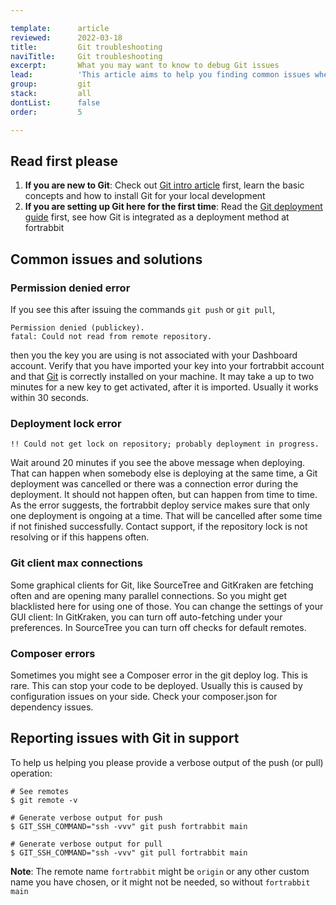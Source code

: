 ```yaml
---

template:      article
reviewed:      2022-03-18
title:         Git troubleshooting
naviTitle:     Git troubleshooting
excerpt:       What you may want to know to debug Git issues
lead:          'This article aims to help you finding common issues when deploying with Git on fortrabbit.'
group:         git
stack:         all
dontList:      false
order:         5

---
```



## Read first please

1. **If you are new to Git**: Check out [Git intro article](/git) first, learn the basic concepts and how to install Git for your local development
2. **If you are setting up Git here for the first time**: Read the [Git deployment guide](/git-deployment) first, see how Git is integrated as a deployment method at fortrabbit 

## Common issues and solutions


### Permission denied error

If you see this after issuing the commands `git push` or `git pull`,

```
Permission denied (publickey).
fatal: Could not read from remote repository.
```

then you the key you are using is not associated with your Dashboard account. Verify that you have imported your key into your fortrabbit account and that [Git](git) is correctly installed on your machine. It may take a up to two minutes for a new key to get activated, after it is imported. Usually it works within 30 seconds.


### Deployment lock error

```
!! Could not get lock on repository; probably deployment in progress.
```

Wait around 20 minutes if you see the above message when deploying. That can happen when somebody else is deploying at the same time, a Git deployment was cancelled or there was a connection error during the deployment. It should not happen often, but can happen from time to time. As the error suggests, the fortrabbit deploy service makes sure that only one deployment is ongoing at a time. That will be cancelled after some time if not finished successfully. Contact support, if the repository lock is not resolving or if this happens often.

### Git client max connections

Some graphical clients for Git, like SourceTree and GitKraken are fetching often and are opening many parallel connections. So you might get blacklisted here for using one of those. You can change the settings of your GUI client: In GitKraken, you can turn off auto-fetching under your preferences. In SourceTree you can turn off checks for default remotes.


### Composer errors

Sometimes you might see a Composer error in the git deploy log. This is rare. This can stop your code to be deployed. Usually this is caused by configuration issues on your side. Check your composer.json for dependency issues.


## Reporting issues with Git in support

To help us helping you please provide a verbose output of the push (or pull) operation:

```
# See remotes
$ git remote -v

# Generate verbose output for push
$ GIT_SSH_COMMAND="ssh -vvv" git push fortrabbit main

# Generate verbose output for pull
$ GIT_SSH_COMMAND="ssh -vvv" git pull fortrabbit main
```

**Note**: The remote name `fortrabbit` might be `origin` or any other custom name you have chosen, or it might not be needed, so without `fortrabbit main`
